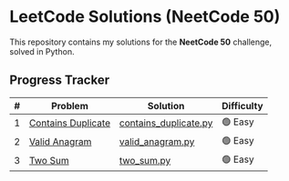 # LeetCode Solutions (NeetCode 50)
This repository contains my solutions for the **NeetCode 50** challenge, solved in Python.  

## Progress Tracker
| # | Problem | Solution | Difficulty |
|---|---------|----------|------------|
| 1 | [Contains Duplicate](https://leetcode.com/problems/contains-duplicate/) | [contains_duplicate.py](contains_duplicate.py) | 🟢 Easy |
| 2 | [Valid Anagram](https://leetcode.com/problems/valid-anagram/) | [valid_anagram.py](valid_anagram.py) | 🟢 Easy |
| 3 | [Two Sum](https://leetcode.com/problems/two-sum/) | [two_sum.py](two_sum.py) | 🟢 Easy |
